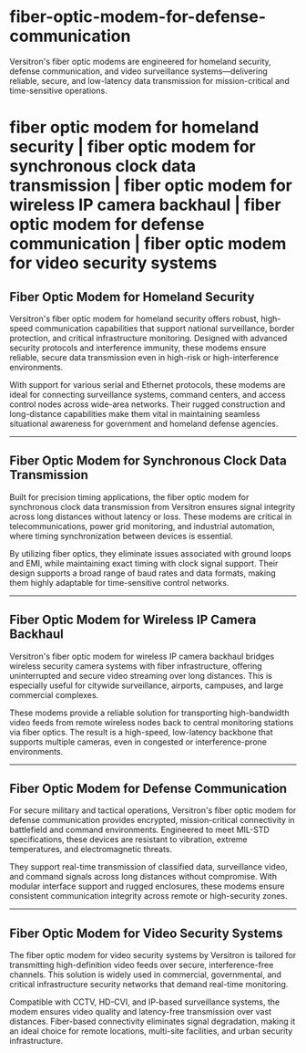 # fiber-optic-modem-for-defense-communication
Versitron's fiber optic modems are engineered for homeland security, defense communication, and video surveillance systems—delivering reliable, secure, and low-latency data transmission for mission-critical and time-sensitive operations.

# fiber optic modem for homeland security | fiber optic modem for synchronous clock data transmission | fiber optic modem for wireless IP camera backhaul | fiber optic modem for defense communication | fiber optic modem for video security systems

## Fiber Optic Modem for Homeland Security

Versitron's fiber optic modem for homeland security offers robust, high-speed communication capabilities that support national surveillance, border protection, and critical infrastructure monitoring. Designed with advanced security protocols and interference immunity, these modems ensure reliable, secure data transmission even in high-risk or high-interference environments.

With support for various serial and Ethernet protocols, these modems are ideal for connecting surveillance systems, command centers, and access control nodes across wide-area networks. Their rugged construction and long-distance capabilities make them vital in maintaining seamless situational awareness for government and homeland defense agencies.

---

## Fiber Optic Modem for Synchronous Clock Data Transmission

Built for precision timing applications, the fiber optic modem for synchronous clock data transmission from Versitron ensures signal integrity across long distances without latency or loss. These modems are critical in telecommunications, power grid monitoring, and industrial automation, where timing synchronization between devices is essential.

By utilizing fiber optics, they eliminate issues associated with ground loops and EMI, while maintaining exact timing with clock signal support. Their design supports a broad range of baud rates and data formats, making them highly adaptable for time-sensitive control networks.

---

## Fiber Optic Modem for Wireless IP Camera Backhaul

Versitron's fiber optic modem for wireless IP camera backhaul bridges wireless security camera systems with fiber infrastructure, offering uninterrupted and secure video streaming over long distances. This is especially useful for citywide surveillance, airports, campuses, and large commercial complexes.

These modems provide a reliable solution for transporting high-bandwidth video feeds from remote wireless nodes back to central monitoring stations via fiber optics. The result is a high-speed, low-latency backbone that supports multiple cameras, even in congested or interference-prone environments.

---

## Fiber Optic Modem for Defense Communication

For secure military and tactical operations, Versitron's fiber optic modem for defense communication provides encrypted, mission-critical connectivity in battlefield and command environments. Engineered to meet MIL-STD specifications, these devices are resistant to vibration, extreme temperatures, and electromagnetic threats.

They support real-time transmission of classified data, surveillance video, and command signals across long distances without compromise. With modular interface support and rugged enclosures, these modems ensure consistent communication integrity across remote or high-security zones.

---

## Fiber Optic Modem for Video Security Systems

The fiber optic modem for video security systems by Versitron is tailored for transmitting high-definition video feeds over secure, interference-free channels. This solution is widely used in commercial, governmental, and critical infrastructure security networks that demand real-time monitoring.

Compatible with CCTV, HD-CVI, and IP-based surveillance systems, the modem ensures video quality and latency-free transmission over vast distances. Fiber-based connectivity eliminates signal degradation, making it an ideal choice for remote locations, multi-site facilities, and urban security infrastructure.
